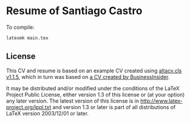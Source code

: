 # Resume of Santiago Castro

To compile:

```bash
latexmk main.tex
```

## License

This CV and resume is based on an example CV created using [altacv.cls v1.1.5](https://github.com/liantze/AltaCV),
which in turn was based on [a CV created by BusinessInsider](http://www.businessinsider.my/a-sample-resume-for-marissa-mayer-2016-7/).

It may be distributed and/or modified under the conditions of the LaTeX Project Public License, either version 1.3
of this license or (at your option) any later version.
The latest version of this license is in http://www.latex-project.org/lppl.txt
and version 1.3 or later is part of all distributions of LaTeX version 2003/12/01 or later.
